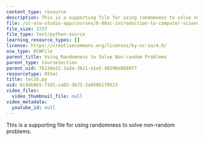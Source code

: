 ```yaml
---
content_type: resource
description: This is a supporting file for using randomness to solve non-random problems.
file: /ol-ocw-studio-app/courses/6-00sc-introduction-to-computer-science-and-programming-spring-2011/6c44b8b573d1ca02db752a950b1f0523_lec16.py
file_size: 3727
file_type: text/python-source
learning_resource_types: []
license: https://creativecommons.org/licenses/by-nc-sa/4.0/
ocw_type: OCWFile
parent_title: Using Randomness to Solve Non-random Problems
parent_type: CourseSection
parent_uid: 76234e32-1a3a-3b21-e1e5-48190e089977
resourcetype: Other
title: lec16.py
uid: 6c44b8b5-73d1-ca02-db75-2a950b1f0523
video_files:
  video_thumbnail_file: null
video_metadata:
  youtube_id: null
---
```

This is a supporting file for using randomness to solve non-random problems.